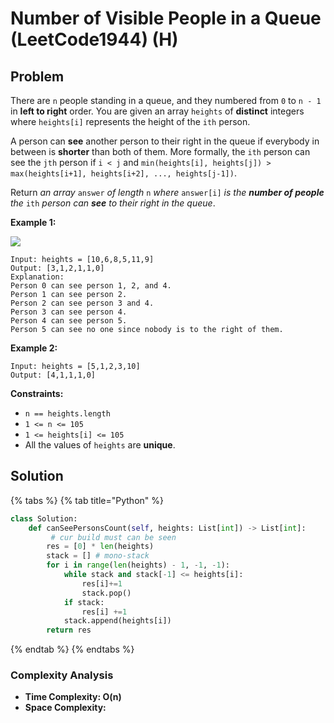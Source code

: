 # Number of Visible People in a Queue (LeetCode1944) (H)

## Problem

There are `n` people standing in a queue, and they numbered from `0` to `n - 1` in **left to right** order. You are given an array `heights` of **distinct** integers where `heights[i]` represents the height of the `ith` person.

A person can **see** another person to their right in the queue if everybody in between is **shorter** than both of them. More formally, the `ith` person can see the `jth` person if `i < j` and `min(heights[i], heights[j]) > max(heights[i+1], heights[i+2], ..., heights[j-1])`.

Return _an array_ `answer` _of length_ `n` _where_ `answer[i]` _is the **number of people** the_ `ith` _person can **see** to their right in the queue_.

**Example 1:**

![](https://assets.leetcode.com/uploads/2021/05/29/queue-plane.jpg)

```
Input: heights = [10,6,8,5,11,9]
Output: [3,1,2,1,1,0]
Explanation:
Person 0 can see person 1, 2, and 4.
Person 1 can see person 2.
Person 2 can see person 3 and 4.
Person 3 can see person 4.
Person 4 can see person 5.
Person 5 can see no one since nobody is to the right of them.
```

**Example 2:**

```
Input: heights = [5,1,2,3,10]
Output: [4,1,1,1,0]
```

**Constraints:**

* `n == heights.length`
* `1 <= n <= 105`
* `1 <= heights[i] <= 105`
* All the values of `heights` are **unique**.

## Solution&#x20;

{% tabs %}
{% tab title="Python" %}
```python
class Solution:
    def canSeePersonsCount(self, heights: List[int]) -> List[int]:
         # cur build must can be seen
        res = [0] * len(heights)
        stack = [] # mono-stack
        for i in range(len(heights) - 1, -1, -1):
            while stack and stack[-1] <= heights[i]:
                res[i]+=1
                stack.pop()
            if stack:
                res[i] +=1
            stack.append(heights[i])
        return res
```
{% endtab %}
{% endtabs %}

### Complexity Analysis

* **Time Complexity: O(n)**
* **Space Complexity:**
